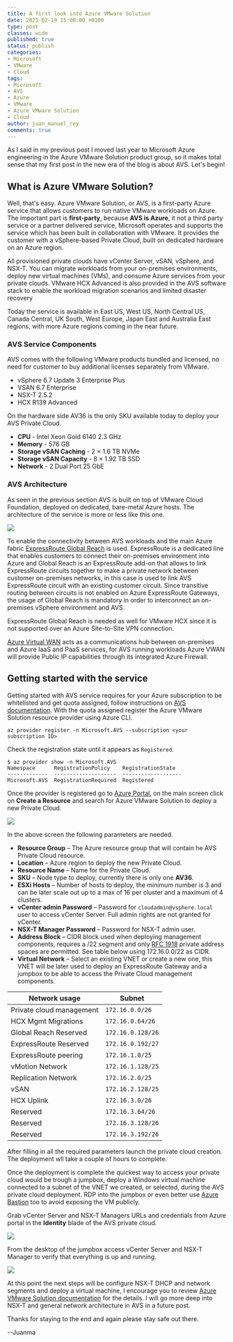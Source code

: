 ```yaml
---
title: A first look into Azure VMware Solution
date: 2021-02-19 15:00:00 +0100
type: post
classes: wide
published: true
status: publish
categories:
- Microsoft
- VMware
- Cloud
tags:
- Microsoft
- AVS
- Azure
- VMware
- Azure VMware Solution
- Cloud
author: juan_manuel_rey
comments: true
---
```


As I said in my previous post I moved last year to Microsoft Azure engineering in the Azure VMware Solution product group, so it makes total sense that my first post in the new era of the blog is about AVS. Let's begin!

## What is Azure VMware Solution?

Well, that's easy. Azure VMware Solution, or AVS, is a first-party Azure service that allows customers to run native VMware workloads on Azure. The important part is **first-party**, because **AVS is Azure**, it not a third party service or a partner delivered service, Microsoft operates and supports the service which has been built in collaboration with VMware. It provides the customer with a vSphere-based Private Cloud, built on dedicated hardware on an Azure region.

All provisioned private clouds have vCenter Server, vSAN, vSphere, and NSX-T. You can migrate workloads from your on-premises environments, deploy new virtual machines (VMs), and consume Azure services from your private clouds. VMware HCX Advanced is also provided in the AVS software stack to enable the workload migration scenarios and limited disaster recovery

Today the service is available in East US, West US, North Central US, Canada Central, UK South, West Europe, Japan East and Australia East regions, with more Azure regions coming in the near future.

### AVS Service Components

AVS comes with the following VMware products bundled and licensed, no need for customer to buy additional licenses separately from VMware.

- vSphere 6.7 Update 3 Enterprise Plus
- VSAN 6.7 Enterprise
- NSX-T 2.5.2
- HCX R139 Advanced

On the hardware side AV36 is the only SKU available today to deploy your AVS Private Cloud.

- **CPU** - Intel Xeon Gold 6140 2.3 GHz
- **Memory** - 576 GB
- **Storage vSAN Caching** - 2 × 1.6 TB NVMe
- **Storage vSAN Capacity** - 8 × 1.92 TB SSD
- **Network** - 2 Dual Port 25 GbE

### AVS Architecture

As seen in the previous section AVS is built on top of VMware Cloud Foundation, deployed on dedicated, bare-metal Azure hosts. The architecture of the service is more or less like this one.

[![](/assets/images/avs_architecture.png)]({{site.url}}/assets/images//avs_architecture.png)

To enable the connectivity between AVS workloads and the main Azure fabric [ExpressRoute Global Reach](https://docs.microsoft.com/en-us/azure/expressroute/expressroute-global-reach) is used. ExpressRoute is a dedicated line that enables customers to connect their on-premises environment into Azure and Global Reach is an ExpressRoute add-on that allows to link ExpressRoute circuits together to make a private network between customer on-premises networks, in this case is used to link AVS ExpressRoute circuit with an existing customer circuit. Since transitive routing between circuits is not enabled on Azure ExpressRoute Gateways, the usage of Global Reach is mandatory in order to interconnect an on-premises vSphere environment and AVS.

ExpressRoute Global Reach is needed as well for VMware HCX since it is not supported over an Azure Site-to-Site VPN connection.

[Azure Virtual WAN](https://docs.microsoft.com/en-gb/azure/virtual-wan/) acts as a communications hub between on-premises and Azure IaaS and PaaS services, for AVS running workloads Azure VWAN will provide Public IP capabilities through its integrated Azure Firewall.

## Getting started with the service

Getting started with AVS service requires for your Azure subscription to be whitelisted and get quota assigned, follow instructions on [AVS documentation](https://docs.microsoft.com/en-us/azure/azure-vmware/enable-azure-vmware-solution). With the quota assigned register the Azure VMware Solution resource provider using Azure CLI.

```text
az provider register -n Microsoft.AVS --subscription <your subscription ID>
```

Check the registration state until it appears as `Registered`.

```text
$ az provider show -n Microsoft.AVS
Namespace      RegistrationPolicy    RegistrationState
-------------  --------------------  -------------------
Microsoft.AVS  RegistrationRequired  Registered
```

Once the provider is registered go to [Azure Portal](https://portal.azure.com), on the main screen click on **Create a Resource** and search for Azure VMware Solution to deploy a new Private Cloud.

[![](/assets/images/avs-create-screen.png)]({{site.url}}/assets/images/avs-create-screen.png)

In the above screen the following parameters are needed.

- **Resource Group** – The Azure resource group that will contain he AVS Private Cloud resource.
- **Location** – Azure region to deploy the new Private Cloud.
- **Resource Name** – Name for the Private Cloud.
- **SKU** – Node type to deploy, currently there is only one **AV36**.
- **ESXi Hosts** – Number of hosts to deploy, the minimum number is 3 and can be later scale out up to a max of 16 per cluster and a maximum of 4 clusters.
- **vCenter admin Password** – Password for `cloudadmin@vsphere.local` user to access vCenter Server. Full admin rights are not granted for vCenter.
- **NSX-T Manager Password** – Password for NSX-T admin user.
- **Address Block** – CIDR block used when deploying management components, requires a /22 segment and only [RFC 1918](https://tools.ietf.org/html/rfc1918) private address spaces are permitted. See table below using 172.16.0.0/22 as CIDR.
- **Virtual Network** – Select an existing VNET or create a new one, this VNET will be later used to deploy an ExpressRoute Gateway and a jumpbox to be able to access the Private Cloud management components.

| Network usage             | Subnet            |
| ------------------------- | ----------------- |
| Private cloud management  | `172.16.0.0/26`   |
| HCX Mgmt Migrations       | `172.16.0.64/26`  |
| Global Reach Reserved     | `172.16.0.128/26` |
| ExpressRoute Reserved     | `172.16.0.192/27` |
| ExpressRoute peering      | `172.16.1.0/25`   |
| vMotion Network           | `172.16.1.128/25` |
| Replication Network       | `172.16.2.0/25`   |
| vSAN                      | `172.16.2.128/25` |
| HCX Uplink                | `172.16.3.0/26`   |
| Reserved                  | `172.16.3.64/26`  |
| Reserved                  | `172.16.3.128/26` |
| Reserved                  | `172.16.3.192/26` |

After filling in all the required parameters launch the private cloud creation. The deployment wll take a couple of hours to complete.

Once the deployment is complete the quickest way to access your private cloud would be trough a jumpbox, deploy a Windows virtual machine connected to a subnet of the VNET we created, or selected, during the AVS private cloud deployment. RDP into the jumpbox or even better use [Azure Bastion](https://azure.microsoft.com/en-us/services/azure-bastion/) too to avoid exposing the VM publicly.

Grab vCenter Server and NSX-T Managers URLs and credentials from Azure portal in the **Identity** blade of the AVS private cloud.

[![](/assets/images/avs-identity.png)]({{site.url}}/assets/images/avs-identity.png)

From the desktop of the jumpbox access vCenter Server and NSX-T Manager to verify that everything is up and running.

[![](/assets/images/avs-bastion.png)]({{site.url}}/assets/images/avs-bastion.png)

At this point the next steps will be configure NSX-T DHCP and network segments and deploy a virtual machine, I encourage you to review [Azure VMware Solution documentation](https://docs.microsoft.com/en-us/azure/azure-vmware/) for the details. I will go more deep into NSX-T and general network architecture in AVS in a future post.

Thanks for staying to the end and again please stay safe out there.

--Juanma

